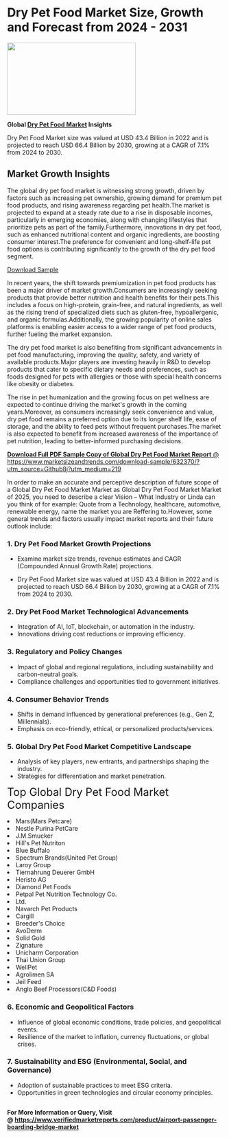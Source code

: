 <H1>Dry Pet Food Market Size, Growth and Forecast from 2024 - 2031</H1><img class="aligncenter size-medium wp-image-584254" src="https://thirdeyenews.in/wp-content/uploads/2024/09/Global-Market-Research-300x168.jpeg" alt="" width="300" height="168" /><p><strong>Global&nbsp;<a href="https://www.marketsizeandtrends.com/download-sample/632370/?utm_source=Github8j?utm_medium=219">Dry Pet Food Market</a> Insights</strong></p><p>Dry Pet Food Market size was valued at USD 43.4 Billion in 2022 and is projected to reach USD 66.4 Billion by 2030, growing at a CAGR of 7.1% from 2024 to 2030.</p><p><h2>Market Growth Insights</h2> <p>The global dry pet food market is witnessing strong growth, driven by factors such as increasing pet ownership, growing demand for premium pet food products, and rising awareness regarding pet health.The market is projected to expand at a steady rate due to a rise in disposable incomes, particularly in emerging economies, along with changing lifestyles that prioritize pets as part of the family.Furthermore, innovations in dry pet food, such as enhanced nutritional content and organic ingredients, are boosting consumer interest.The preference for convenient and long-shelf-life pet food options is contributing significantly to the growth of the dry pet food segment.</p> <p><a href="#">Download Sample</a></p> <p>In recent years, the shift towards premiumization in pet food products has been a major driver of market growth.Consumers are increasingly seeking products that provide better nutrition and health benefits for their pets.This includes a focus on high-protein, grain-free, and natural ingredients, as well as the rising trend of specialized diets such as gluten-free, hypoallergenic, and organic formulas.Additionally, the growing popularity of online sales platforms is enabling easier access to a wider range of pet food products, further fueling the market expansion.</p> <p>The dry pet food market is also benefiting from significant advancements in pet food manufacturing, improving the quality, safety, and variety of available products.Major players are investing heavily in R&D to develop products that cater to specific dietary needs and preferences, such as foods designed for pets with allergies or those with special health concerns like obesity or diabetes.</p> <p>The rise in pet humanization and the growing focus on pet wellness are expected to continue driving the market's growth in the coming years.Moreover, as consumers increasingly seek convenience and value, dry pet food remains a preferred option due to its longer shelf life, ease of storage, and the ability to feed pets without frequent purchases.The market is also expected to benefit from increased awareness of the importance of pet nutrition, leading to better-informed purchasing decisions.</p> <p><a href="#"></p><p><span class=""><strong>Download Full PDF Sample Copy of Global Dry Pet Food Market Report</strong> @ <a href="https://www.marketsizeandtrends.com/download-sample/632370/?utm_source=Github8j?utm_medium=219" target="_blank">https://www.marketsizeandtrends.com/download-sample/632370/?utm_source=Github8j?utm_medium=219</a></span></p><p>In order to make an accurate and perceptive description of future scope of a Global&nbsp;Dry Pet Food Market Market as Global&nbsp;Dry Pet Food Market Market of 2025, you need to describe a clear Vision &ndash; What Industry or Linda can you think of for example: Quote from a Technology, healthcare, automotive, renewable energy, name the market you are Reffering to.However, some general trends and factors usually impact market reports and their future outlook include:</p><h3>1.&nbsp;<strong>Dry Pet Food Market Growth Projections</strong></h3><ul><li>Examine market size trends, revenue estimates and CAGR (Compounded Annual Growth Rate) projections.</li><li><p>Dry Pet Food Market size was valued at USD 43.4 Billion in 2022 and is projected to reach USD 66.4 Billion by 2030, growing at a CAGR of 7.1% from 2024 to 2030.</p></li></ul><h3>2.&nbsp;<strong>Dry Pet Food Market Technological Advancements</strong></h3><ul><li>Integration of AI, IoT, blockchain, or automation in the industry.</li><li>Innovations driving cost reductions or improving efficiency.</li></ul><h3>3.&nbsp;<strong>Regulatory and Policy Changes</strong></h3><ul><li>Impact of global and regional regulations, including sustainability and carbon-neutral goals.</li><li>Compliance challenges and opportunities tied to government initiatives.</li></ul><h3>4.&nbsp;<strong>Consumer Behavior Trends</strong></h3><ul><li>Shifts in demand influenced by generational preferences (e.g., Gen Z, Millennials).</li><li>Emphasis on eco-friendly, ethical, or personalized products/services.</li></ul><h3>5.&nbsp;<strong>Global Dry Pet Food Market Competitive Landscape</strong></h3><ul><li>Analysis of key players, new entrants, and partnerships shaping the industry.</li><li>Strategies for differentiation and market penetration.</li></ul><p data-pm-slice="1 1 []"><span style="color: inherit; font-family: inherit; font-size: 25px;">Top Global Dry Pet Food Market Companies</span></p><div class="" data-test-id=""><p><li>Mars(Mars Petcare)</li><li> Nestle Purina PetCare</li><li> J.M.Smucker</li><li> Hill's Pet Nutriton</li><li> Blue Buffalo</li><li> Spectrum Brands(United Pet Group)</li><li> Laroy Group</li><li> Tiernahrung Deuerer GmbH</li><li> Heristo AG</li><li> Diamond Pet Foods</li><li> Petpal Pet Nutrition Technology Co.</li><li> Ltd.</li><li> Navarch Pet Products</li><li> Cargill</li><li> Breeder's Choice</li><li> AvoDerm</li><li> Solid Gold</li><li> Zignature</li><li> Unicharm Corporation</li><li> Thai Union Group</li><li> WellPet</li><li> Agrolimen SA</li><li> Jeil Feed</li><li> Anglo Beef Processors(C&D Foods)</li></p></div><h3>6.&nbsp;<strong>Economic and Geopolitical Factors</strong></h3><ul><li>Influence of global economic conditions, trade policies, and geopolitical events.</li><li>Resilience of the market to inflation, currency fluctuations, or global crises.</li></ul><h3>7.&nbsp;<strong>Sustainability and ESG (Environmental, Social, and Governance)</strong></h3><ul><li>Adoption of sustainable practices to meet ESG criteria.</li><li>Opportunities in green technologies and circular economy principles.</li></ul><h2><strong style="font-size: 14px;">For More Information or Query, Visit @&nbsp;</strong><a style="background-color: #ffffff; font-size: 14px;" href="https://www.marketsizeandtrends.com/report/dry-pet-food-market/" target="_blank">https://www.verifiedmarketreports.com/product/airport-passenger-boarding-bridge-market</a></h2>